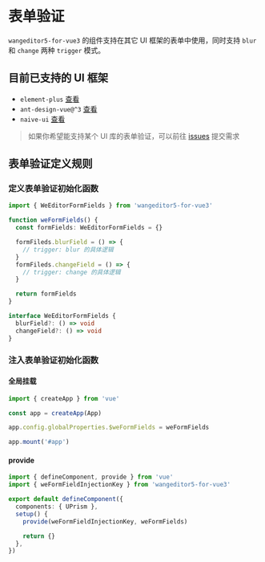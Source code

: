 # 表单验证

`wangeditor5-for-vue3` 的组件支持在其它 UI 框架的表单中使用，同时支持 `blur` 和 `change` 两种 `trigger` 模式。

## 目前已支持的 UI 框架

- `element-plus` [查看](https://github.com/clinfc/wangeditor5-for-vue3/tree/main/example/element_plus#表单验证)
- `ant-design-vue@^3` [查看](https://github.com/clinfc/wangeditor5-for-vue3/tree/main/example/ant_design#表单验证)
- `naive-ui` [查看](https://github.com/clinfc/wangeditor5-for-vue3/tree/main/example/naive_ui#表单验证)

> 如果你希望能支持某个 UI 库的表单验证，可以前往 [issues](https://github.com/clinfc/wangeditor5-for-vue3/issues) 提交需求

## 表单验证定义规则

### 定义表单验证初始化函数

```ts
import { WeEditorFormFields } from 'wangeditor5-for-vue3'

function weFormFields() {
  const formFields: WeEditorFormFields = {}

  formFileds.blurField = () => {
    // trigger: blur 的具体逻辑
  }
  formFileds.changeField = () => {
    // trigger: change 的具体逻辑
  }

  return formFields
}
```

```ts
interface WeEditorFormFields {
  blurField?: () => void
  changeField?: () => void
}
```

### 注入表单验证初始化函数

#### 全局挂载

```ts
import { createApp } from 'vue'

const app = createApp(App)

app.config.globalProperties.$weFormFields = weFormFields

app.mount('#app')
```

#### provide

```ts
import { defineComponent, provide } from 'vue'
import { weFormFieldInjectionKey } from 'wangeditor5-for-vue3'

export default defineComponent({
  components: { UPrism },
  setup() {
    provide(weFormFieldInjectionKey, weFormFields)

    return {}
  },
})
```
